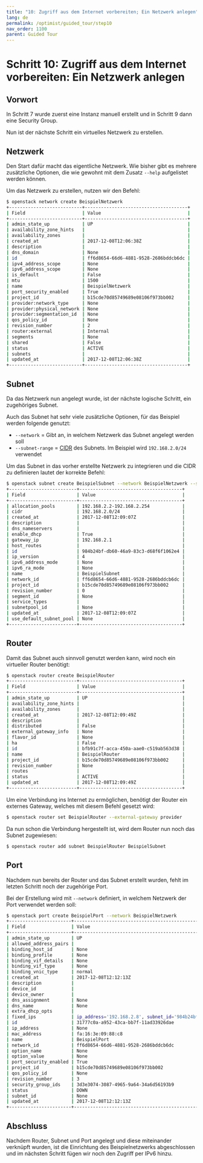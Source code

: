 ```yaml
---
title: "10: Zugriff aus dem Internet vorbereiten; Ein Netzwerk anlegen"
lang: de
permalink: /optimist/guided_tour/step10
nav_order: 1100
parent: Guided Tour
---
```


Schritt 10: Zugriff aus dem Internet vorbereiten: Ein Netzwerk anlegen
======================================================================

Vorwort
-------

In Schritt 7 wurde zuerst eine Instanz manuell erstellt und in Schritt 9
dann eine Security Group.

Nun ist der nächste Schritt ein virtuelles Netzwerk zu erstellen.

Netzwerk
--------

Den Start dafür macht das eigentliche Netzwerk. Wie bisher gibt es
mehrere zusätzliche Optionen, die wie gewohnt mit dem Zusatz `--help`
aufgelistet werden können.

Um das Netzwerk zu erstellen, nutzen wir den Befehl:

```bash
$ openstack network create BeispielNetzwerk
+---------------------------+--------------------------------------+
| Field                     | Value                                |
+---------------------------+--------------------------------------+
| admin_state_up            | UP                                   |
| availability_zone_hints   |                                      |
| availability_zones        |                                      |
| created_at                | 2017-12-08T12:06:38Z                 |
| description               |                                      |
| dns_domain                | None                                 |
| id                        | ff6d8654-66d6-4881-9528-2686bddcb6dc |
| ipv4_address_scope        | None                                 |
| ipv6_address_scope        | None                                 |
| is_default                | False                                |
| mtu                       | 1500                                 |
| name                      | BeispielNetzwerk                     |
| port_security_enabled     | True                                 |
| project_id                | b15cde70d85749689e08106f973bb002     |
| provider:network_type     | None                                 |
| provider:physical_network | None                                 |
| provider:segmentation_id  | None                                 |
| qos_policy_id             | None                                 |
| revision_number           | 2                                    |
| router:external           | Internal                             |
| segments                  | None                                 |
| shared                    | False                                |
| status                    | ACTIVE                               |
| subnets                   |                                      |
| updated_at                | 2017-12-08T12:06:38Z                 |
+---------------------------+--------------------------------------+
```

Subnet
------

Da das Netzwerk nun angelegt wurde, ist der nächste logische Schritt,
ein zugehöriges Subnet.

Auch das Subnet hat sehr viele zusätzliche Optionen, für das Beispiel
werden folgende genutzt:

-   `--network` = Gibt an, in welchem Netzwerk das Subnet angelegt
    werden soll 
-   `--subnet-range` =
    [CIDR](https://de.wikipedia.org/wiki/Classless_Inter-Domain_Routing)
    des Subnets. Im Beispiel wird `192.168.2.0/24` verwendet

Um das Subnet in das vorher erstellte Netzwerk zu integrieren und die
CIDR zu definieren lautet der korrekte Befehl:

```bash
$ openstack subnet create BeispielSubnet --network BeispielNetzwerk --subnet-range 192.168.2.0/24
+-------------------------+--------------------------------------+
| Field                   | Value                                |
+-------------------------+--------------------------------------+
| allocation_pools        | 192.168.2.2-192.168.2.254            |
| cidr                    | 192.168.2.0/24                       |
| created_at              | 2017-12-08T12:09:07Z                 |
| description             |                                      |
| dns_nameservers         |                                      |
| enable_dhcp             | True                                 |
| gateway_ip              | 192.168.2.1                          |
| host_routes             |                                      |
| id                      | 984b24bf-db60-46a9-83c3-d68f6f1062e4 |
| ip_version              | 4                                    |
| ipv6_address_mode       | None                                 |
| ipv6_ra_mode            | None                                 |
| name                    | BeispielSubnet                       |
| network_id              | ff6d8654-66d6-4881-9528-2686bddcb6dc |
| project_id              | b15cde70d85749689e08106f973bb002     |
| revision_number         | 0                                    |
| segment_id              | None                                 |
| service_types           |                                      |
| subnetpool_id           | None                                 |
| updated_at              | 2017-12-08T12:09:07Z                 |
| use_default_subnet_pool | None                                 |
+-------------------------+--------------------------------------+
```

Router
------

Damit das Subnet auch sinnvoll genutzt werden kann, wird noch ein virtueller
Router benötigt:

```bash
$ openstack router create BeispielRouter
+-------------------------+--------------------------------------+
| Field                   | Value                                |
+-------------------------+--------------------------------------+
| admin_state_up          | UP                                   |
| availability_zone_hints |                                      |
| availability_zones      |                                      |
| created_at              | 2017-12-08T12:09:49Z                 |
| description             |                                      |
| distributed             | False                                |
| external_gateway_info   | None                                 |
| flavor_id               | None                                 |
| ha                      | False                                |
| id                      | bfb91c7f-acca-450a-aae0-c519ab563d38 |
| name                    | BeispielRouter                       |
| project_id              | b15cde70d85749689e08106f973bb002     |
| revision_number         | None                                 |
| routes                  |                                      |
| status                  | ACTIVE                               |
| updated_at              | 2017-12-08T12:09:49Z                 |
+-------------------------+--------------------------------------+
```

Um eine Verbindung ins Internet zu ermöglichen, benötigt der Router ein
externes Gateway, welches mit diesem Befehl gesetzt wird:

```bash
$ openstack router set BeispielRouter --external-gateway provider
```

Da nun schon die Verbindung hergestellt ist, wird dem Router nun noch das
Subnet zugewiesen:

```bash
$ openstack router add subnet BeispielRouter BeispielSubnet
```

Port
----

Nachdem nun bereits der Router und das Subnet erstellt wurden, fehlt im
letzten Schritt noch der zugehörige Port.

Bei der Erstellung wird mit `--network` definiert, in welchem Netzwerk
der Port verwendet werden soll:

```bash
$ openstack port create BeispielPort --network BeispielNetzwerk
+-----------------------+----------------------------------------------------------------------------+
| Field                 | Value                                                                      |
+-----------------------+----------------------------------------------------------------------------+
| admin_state_up        | UP                                                                         |
| allowed_address_pairs |                                                                            |
| binding_host_id       | None                                                                       |
| binding_profile       | None                                                                       |
| binding_vif_details   | None                                                                       |
| binding_vif_type      | None                                                                       |
| binding_vnic_type     | normal                                                                     |
| created_at            | 2017-12-08T12:12:13Z                                                       |
| description           |                                                                            |
| device_id             |                                                                            |
| device_owner          |                                                                            |
| dns_assignment        | None                                                                       |
| dns_name              | None                                                                       |
| extra_dhcp_opts       |                                                                            |
| fixed_ips             | ip_address='192.168.2.8', subnet_id='984b24bf-db60-46a9-83c3-d68f6f1062e4' |
| id                    | 31777c0a-a952-43ca-bb7f-11ad33926dae                                       |
| ip_address            | None                                                                       |
| mac_address           | fa:16:3e:09:88:c8                                                          |
| name                  | BeispielPort                                                               |
| network_id            | ff6d8654-66d6-4881-9528-2686bddcb6dc                                       |
| option_name           | None                                                                       |
| option_value          | None                                                                       |
| port_security_enabled | True                                                                       |
| project_id            | b15cde70d85749689e08106f973bb002                                           |
| qos_policy_id         | None                                                                       |
| revision_number       | 3                                                                          |
| security_group_ids    | 3d3e3074-3087-4965-9a64-34a6d56193b9                                       |
| status                | DOWN                                                                       |
| subnet_id             | None                                                                       |
| updated_at            | 2017-12-08T12:12:13Z                                                       |
+-----------------------+----------------------------------------------------------------------------+
```

Abschluss
---------

Nachdem Router, Subnet und Port angelegt und diese miteinander verknüpft
wurden, ist die Einrichtung des Beispielnetzwerks abgeschlossen und im
nächsten Schritt fügen wir noch den Zugriff per IPv6 hinzu.
